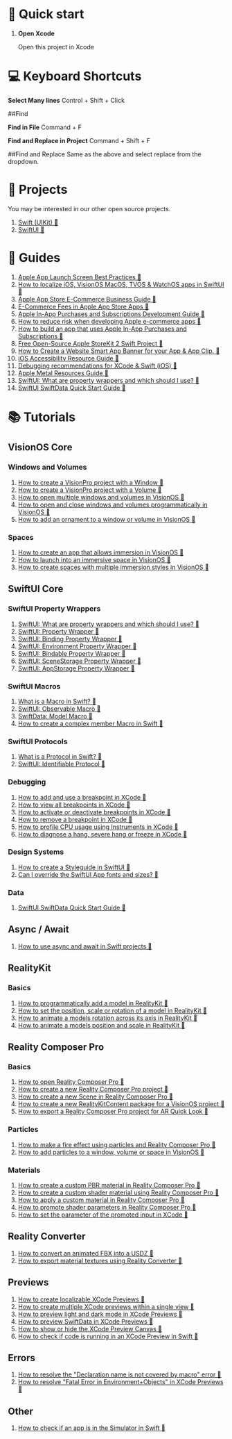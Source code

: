 # 🚀 Quick start

1.  **Open Xcode**

    Open this project in Xcode

# 💻 Keyboard Shortcuts

**Select Many lines**
Control + Shift + Click

##Find

**Find in File**
Command + F

**Find and Replace in Project**
Command + Shift + F

##Find and Replace
Same as the above and select replace from the dropdown.


# 📁 Projects

You may be interested in our other open source projects.

1. <a href="https://github.com/delasign/swift-starter-project">Swift (UIKit) 🔗</a>
2. <a href="https://github.com/delasign/swiftui-starter-project">SwiftUI 🔗</a>

# 📰 Guides

1. <a href="https://delasign.com/blog/apple-launch-screen-best-practices/?utm=visionOS-starter-project">Apple App Launch Screen Best Practices 🔗</a>
2. <a href="https://www.delasign.com/blog/how-to-localize-ios-visionos-macos-tvos-watchos-apps-in-swiftui/?utm=visionOS-starter-project">How to localize iOS, VisionOS MacOS, TVOS & WatchOS apps in SwiftUI 🔗</a>
3. <a href="https://delasign.com/blog/apple-app-store-ecommerce-business-guide">Apple App Store E-Commerce Business Guide 🔗</a>
4. <a href="https://delasign.com/blog/e-commerce-fees-in-apple-app-store-apps">E-Commerce Fees in Apple App Store Apps 🔗</a>
5. <a href="https://delasign.com/blog/apple-in-app-purchases-and-subscription-development-guide">Apple In-App Purchases and Subscriptions Development Guide 🔗</a>
6. <a href="https://delasign.com/blog/apple-e-commerce-development">How to reduce risk when developing Apple e-commerce apps 🔗</a>
7. <a href="https://delasign.com/blog/apple-ecommerce-business-guide">How to build an app that uses Apple In-App Purchases and Subscriptions 🔗</a>
8. <a href="https://delasign.com/blog/free-open-source-apple-storekit-2-project">Free Open-Source Apple StoreKit 2 Swift Project 🔗</a>
9. <a href="https://delasign.com/blog/smartappbanner/?utm=visionOS-starter-project">How to Create a Website Smart App Banner for your App & App Clip. 🔗</a>
10. <a href="https://delasign.com/blog/ios-accessibility-resources-guide/?utm=visionOS-starter-project">iOS Accessibility Resource Guide 🔗</a>
11. <a href="https://delasign.com/blog/xcode-debugging-in-console/?utm=visionOS-starter-project">Debugging recommendations for XCode & Swift (iOS) 🔗</a>
12. <a href="https://delasign.com/blog/apple-metal-resources-guide/?utm=visionOS-starter-project">Apple Metal Resources Guide 🔗</a>
13. <a href="https://www.delasign.com/blog/swiftui-what-are-property-wrappers-and-which-should-i-use/?utm=visionOS-starter-project">SwiftUI: What are property wrappers and which should I use? 🔗</a>
14. <a href="https://delasign.com/blog/swiftui-swiftdata-quick-start-guide/?utm=visionOS-starter-project">SwiftUI SwiftData Quick Start Guide 🔗</a>

# 📚 Tutorials

## VisionOS Core

### Windows and Volumes
1. <a href="https://delasign.com/blog/how-to-create-a-visionpro-project-with-a-window/?utm=visionOS-starter-project">How to create a VisionPro project with a Window 🔗</a>
2. <a href="https://delasign.com/blog/how-to-create-a-visionpro-project-with-a-volume/?utm=visionOS-starter-project">How to create a VisionPro project with a Volume 🔗</a>
3. <a href="https://www.delasign.com/blog/how-to-open-multiple-windows-and-volumes-in-visionos/?utm=visionOS-starter-project">How to open multiple windows and volumes in VisionOS 🔗</a>
4. <a href="https://www.delasign.com/blog/how-to-open-and-close-windows-and-volumes-programmatically-in-visionos/?utm=visionOS-starter-project">How to open and close windows and volumes programmatically in VisionOS 🔗</a>
5. <a href="https://www.delasign.com/blog/how-to-add-an-ornament-to-a-window-or-volume-in-visionos/?utm=visionOS-starter-project">How to add an ornament to a window or volume in VisionOS 🔗</a>

### Spaces
1. <a href="https://www.delasign.com/blog/how-to-create-an-app-that-allows-immersion-in-visionos/?utm=visionOS-starter-project">How to create an app that allows immersion in VisionOS 🔗</a>
2. <a href="https://www.delasign.com/blog/how-to-launch-into-an-immersive-space-in-visionos/?utm=visionOS-starter-project">How to launch into an immersive space in VisionOS 🔗</a>
3. <a href="https://www.delasign.com/blog/how-to-create-spaces-with-multiple-immersion-styles-in-visionos/?utm=visionOS-starter-project">How to create spaces with multiple immersion styles in VisionOS 🔗</a>

## SwiftUI Core

### SwiftUI Property Wrappers
1. <a href="https://www.delasign.com/blog/swiftui-what-are-property-wrappers-and-which-should-i-use/?utm=visionOS-starter-project">SwiftUI: What are property wrappers and which should I use? 🔗</a>
2. <a href="https://delasign.com/blog/swiftui-state-property-wrapper/?utm=visionOS-starter-project">SwiftUI: Property Wrapper 🔗</a>
3. <a href="https://www.delasign.com/blog/swiftui-binding-property-wrapper/?utm=visionOS-starter-project">SwiftUI: Binding Property Wrapper 🔗</a>
4. <a href="https://www.delasign.com/blog/swiftui-environment-property-wrapper/?utm=visionOS-starter-project">SwiftUI: Environment Property Wrapper 🔗</a>
5. <a href="https://www.delasign.com/blog/swiftui-bindable-property-wrapper/?utm=visionOS-starter-project">SwiftUI: Bindable Property Wrapper 🔗</a>
6. <a href="https://www.delasign.com/blog/swiftui-appstorage-property-wrapper-2/?utm=visionOS-starter-project">SwiftUI: SceneStorage Property Wrapper 🔗</a>
7. <a href="https://www.delasign.com/blog/swiftui-appstorage-property-wrapper/?utm=visionOS-starter-project">SwiftUI: AppStorage Property Wrapper 🔗</a>

### SwiftUI Macros

1. <a href="?utm=visionOS-starter-project">What is a Macro in Swift? 🔗</a>
2. <a href="https://www.delasign.com/blog/swiftui-observable-macro/?utm=visionOS-starter-project">SwiftUI: Observable Macro 🔗</a>
3. <a href="https://www.delasign.com/blog/swiftdata-model-macro/?utm=visionOS-starter-project">SwiftData: Model Macro 🔗</a>
4. <a href="https://www.delasign.com/blog/how-to-create-a-complex-member-macro-in-swift/?utm=visionOS-starter-project">How to create a complex member Macro in Swift 🔗</a>

### SwiftUI Protocols
1. <a href="https://www.delasign.com/blog/what-is-a-protocol-in-swift/?utm=visionOS-starter-project">What is a Protocol in Swift? 🔗</a>
2. <a href="https://www.delasign.com/blog/swiftui-identifiable-protocol/?utm=visionOS-starter-project">SwiftUI: Identifiable Protocol 🔗</a>

### Debugging
1. <a href="https://delasign.com/blog/xcode-add-use-breakpoint/?utm=visionOS-starter-project">How to add and use a breakpoint in XCode 🔗</a>
2. <a href="https://delasign.com/blog/xcode-view-all-breakpoint/?utm=visionOS-starter-project">How to view all breakpoints in XCode 🔗</a>
3. <a href="https://delasign.com/blog/xcode-activate-or-deactivate-breakpoints/?utm=visionOS-starter-project">How to activate or deactivate breakpoints in XCode 🔗</a>
4. <a href="https://delasign.com/blog/xcode-remove-breakpoint/?utm=visionOS-starter-project">How to remove a breakpoint in XCode 🔗</a>
5. <a href="https://delasign.com/blog/xcode-instruments-profile-cpu/?utm=visionOS-starter-project">How to profile CPU usage using Instruments in XCode 🔗</a>
6. <a href="https://delasign.com/blog/xcode-instruments-diagnose-cpu-memory/?utm=visionOS-starter-project">How to diagnose a hang, severe hang or freeze in XCode 🔗</a>

### Design Systems
1. <a href="https://delasign.com/blog/how-to-create-a-styleguide-in-swiftui/?utm=visionOS-starter-project">How to create a Styleguide in SwiftUI 🔗</a>
2. <a href="https://delasign.com/blog/can-i-override-the-swiftui-app-fonts-and-sizes/?utm=visionOS-starter-project">Can I override the SwiftUI App fonts and sizes? 🔗</a>

### Data
1. <a href="https://delasign.com/blog/swiftui-swiftdata-quick-start-guide/?utm=visionOS-starter-project">SwiftUI SwiftData Quick Start Guide 🔗</a>

## Async / Await
1. <a href="https://delasign.com/blog/swift-async-await/?utm=visionOS-starter-project">How to use async and await in Swift projects 🔗</a>

## RealityKit

### Basics
1. <a href="https://www.delasign.com/blog/how-to-programmatically-add-a-model-in-realitykit/?utm=visionOS-starter-project">How to programmatically add a model in RealityKit     🔗</a>
2. <a href="https://www.delasign.com/blog/how-to-set-the-position-scale-or-rotation-of-a-model-in-realitykit/?utm=visionOS-starter-project">How to set the position, scale or rotation of a model in RealityKit 🔗</a>
3. <a href="https://www.delasign.com/blog/how-to-animate-a-models-rotation-across-its-axis-in-realitykit/?utm=visionOS-starter-project">How to animate a models rotation across its axis in RealityKit 🔗</a>
4. <a href="https://www.delasign.com/blog/how-to-animate-a-models-position-and-scale-in-realitykit/?utm=visionOS-starter-project">How to animate a models position and scale in RealityKit 🔗</a>


## Reality Composer Pro

### Basics

1. <a href="https://www.delasign.com/blog/how-to-open-reality-composer-pro/?utm=visionOS-starter-project">How to open Reality Composer Pro 🔗</a>
2. <a href="https://www.delasign.com/blog/how-to-create-a-new-reality-composer-pro-project/?utm=visionOS-starter-project">How to create a new Reality Composer Pro project 🔗</a>
3. <a href="https://www.delasign.com/blog/how-to-create-a-new-scene-in-reality-composer-pro/?utm=visionOS-starter-project">How to create a new Scene in Reality Composer Pro 🔗</a>
4. <a href="https://www.delasign.com/blog/how-to-create-a-new-realitykitcontent-package-for-a-visionos-project/?utm=visionOS-starter-project">How to create a new RealityKitContent package for a VisionOS project 🔗</a>
5. <a href="https://www.delasign.com/blog/how-to-export-a-reality-composer-pro-project-for-ar-quick-look/?utm=visionOS-starter-project">How to export a Reality Composer Pro project for AR Quick Look 🔗</a>


### Particles

1. <a href="https://www.delasign.com/blog/how-to-make-a-fire-effect-using-particles-and-reality-composer-pro/?utm=visionOS-starter-project">How to make a fire effect using particles and Reality Composer Pro 🔗</a>
2. <a href="https://www.delasign.com/blog/how-to-add-particles-to-a-window-volume-or-space-in-visionos/?utm=visionOS-starter-project">How to add particles to a window, volume or space in VisionOS 🔗</a>

### Materials

1. <a href="https://www.delasign.com/blog/how-to-create-a-custom-pbr-material-in-reality-composer-pro/?utm=visionOS-starter-project">How to create a custom PBR material in Reality Composer Pro 🔗</a>
2. <a href="https://www.delasign.com/blog/how-to-create-a-custom-shader-material-using-reality-composer-pro/?utm=visionOS-starter-project">How to create a custom shader material using Reality Composer Pro 🔗</a>
3. <a href="https://www.delasign.com/blog/how-to-apply-a-custom-material-in-reality-composer-pro/?utm=visionOS-starter-project">How to apply a custom material in Reality Composer Pro 🔗</a>
4. <a href="https://www.delasign.com/blog/how-to-promote-shader-parameters-in-reality-composer-pro/?utm=visionOS-starter-project">How to promote shader parameters in Reality Composer Pro 🔗</a>
5. <a href="https://www.delasign.com/blog/how-to-set-the-parameter-of-the-promoted-input-in-xcode/?utm=visionOS-starter-project">How to set the parameter of the promoted input in XCode 🔗</a>

## Reality Converter

1. <a href="https://www.delasign.com/blog/how-to-convert-an-animated-fbx-into-a-usdz/?utm=visionOS-starter-project">How to convert an animated FBX into a USDZ 🔗</a>
2. <a href="https://www.delasign.com/blog/how-to-export-material-textures-using-reality-converter/?utm=visionOS-starter-project">How to export material textures using Reality Converter 🔗</a>


## Previews
1. <a href="https://www.delasign.com/blog/how-to-create-localizable-swiftui-previews/?utm=visionOS-starter-project">How to create localizable XCode Previews 🔗</a>
2. <a href="https://www.delasign.com/blog/how-to-create-multiple-swiftui-previews-within-a-single-view/?utm=visionOS-starter-project">How to create multiple XCode previews within a single view 🔗</a>
3. <a href="https://delasign.com/blog/how-to-preview-light-and-dark-mode-in-swift-previews/?utm=visionOS-starter-project">How to preview light and dark mode in XCode Previews 🔗</a>
4. <a href="https://delasign.com/blog/how-to-preview-swiftdata/?utm=visionOS-starter-project">How to preview SwiftData in XCode Previews 🔗</a>
5. <a href="https://www.delasign.com/blog/how-to-show-or-hide-the-swift-preview-canvas/?utm=visionOS-starter-project">How to show or hide the XCode Preview Canvas 🔗</a>
6. <a href="https://www.delasign.com/blog/how-to-check-if-code-is-running-in-an-xcode-preview-in-swift/?utm=visionOS-starter-project">How to check if code is running in an XCode Preview in Swift 🔗</a> 

## Errors
1. <a href="https://www.delasign.com/blog/how-to-resolve-the-declaration-name-is-not-covered-by-macro-error/?utm=visionOS-starter-project">How to resolve the "Declaration name is not covered by macro" error 🔗</a>
2. <a href="https://www.delasign.com/blog/how-to-resolve-fatal-error-in-environment-objects-in-swift-previews/?utm=visionOS-starter-project">How to resolve "Fatal Error in Environment+Objects" in XCode Previews 🔗</a>

## Other

1. <a href="https://www.delasign.com/blog/how-to-check-if-an-app-is-in-the-simulator-in-swift/?utm=visionOS-starter-project">How to check if an app is in the Simulator in Swift 🔗</a>

